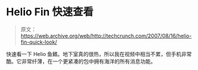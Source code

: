 # Helio Fin 快速查看

> 原文：<https://web.archive.org/web/http://techcrunch.com/2007/08/16/helio-fin-quick-look/>

快速看一下 Helio 鱼鳍。地下室真的很热，所以我在视频中相当不累，但手机非常酷。它非常纤薄，在一个更紧凑的包中拥有海洋的所有消息功能。